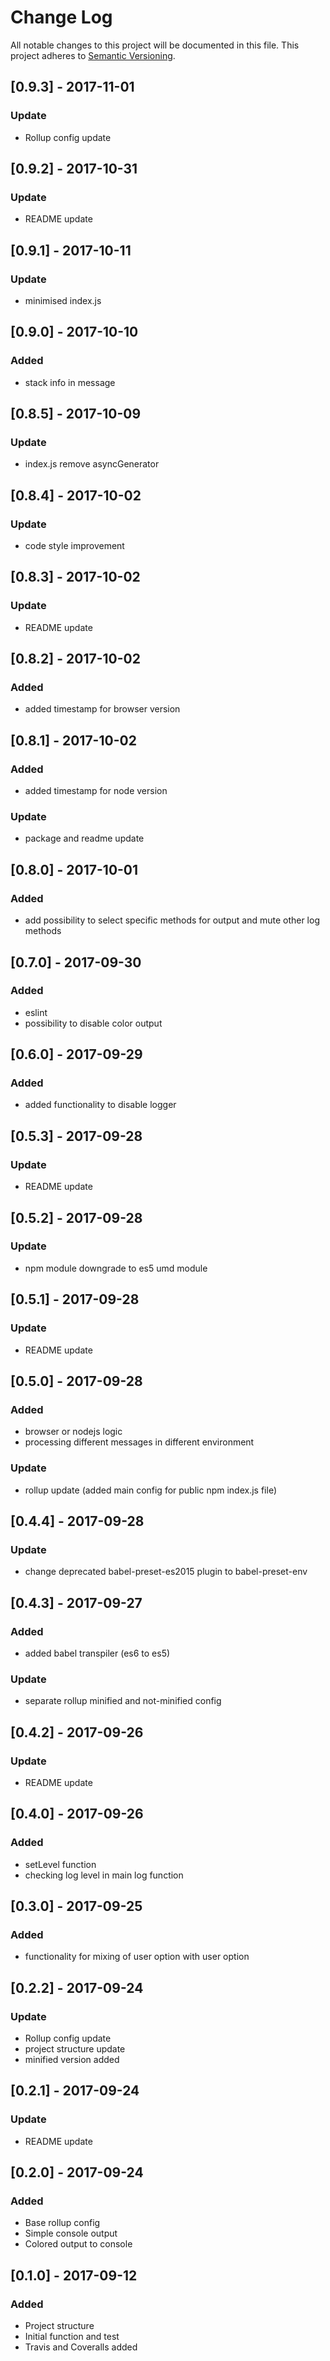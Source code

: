 # Change Log
All notable changes to this project will be documented in this file.
This project adheres to [Semantic Versioning](http://semver.org/).

## [0.9.3] - 2017-11-01
### Update
- Rollup config update

## [0.9.2] - 2017-10-31
### Update
- README update

## [0.9.1] - 2017-10-11
### Update
- minimised index.js 

## [0.9.0] - 2017-10-10
### Added
- stack info in message

## [0.8.5] - 2017-10-09
### Update
- index.js remove asyncGenerator

## [0.8.4] - 2017-10-02
### Update
- code style improvement

## [0.8.3] - 2017-10-02
### Update
- README update

## [0.8.2] - 2017-10-02
### Added
- added timestamp for browser version

## [0.8.1] - 2017-10-02
### Added
- added timestamp for node version
### Update
- package and readme update

## [0.8.0] - 2017-10-01
### Added
- add possibility to select specific methods for output and mute other log methods

## [0.7.0] - 2017-09-30
### Added
- eslint
- possibility to disable color output

## [0.6.0] - 2017-09-29
### Added
- added functionality to disable logger

## [0.5.3] - 2017-09-28
### Update
- README update

## [0.5.2] - 2017-09-28
### Update
- npm module downgrade to es5 umd module

## [0.5.1] - 2017-09-28
### Update
- README update

## [0.5.0] - 2017-09-28
### Added
- browser or nodejs logic
- processing different messages in different environment
### Update
- rollup update (added main config for public npm index.js file)

## [0.4.4] - 2017-09-28
### Update
- change deprecated babel-preset-es2015 plugin to babel-preset-env

## [0.4.3] - 2017-09-27
### Added
- added babel transpiler (es6 to es5)
### Update
- separate rollup minified and not-minified config

## [0.4.2] - 2017-09-26
### Update
- README update

## [0.4.0] - 2017-09-26
### Added
- setLevel function
- checking log level in main log function

## [0.3.0] - 2017-09-25
### Added
- functionality for mixing of user option with user option

## [0.2.2] - 2017-09-24
### Update
- Rollup config update
- project structure update
- minified version added

## [0.2.1] - 2017-09-24
### Update
- README update

## [0.2.0] - 2017-09-24
### Added
- Base rollup config
- Simple console output
- Colored output to console

## [0.1.0] - 2017-09-12
### Added
- Project structure
- Initial function and test
- Travis and Coveralls added